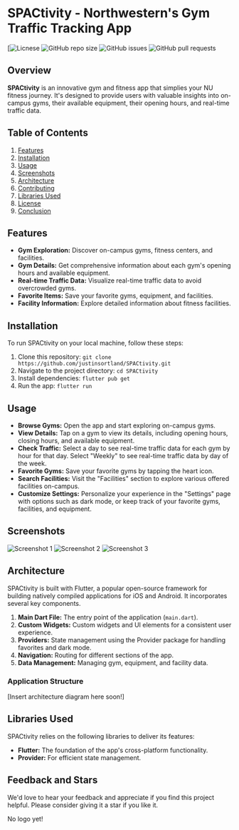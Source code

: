# SPACtivity - Northwestern's Gym Traffic Tracking App

[![Licnese]()
![GitHub repo size]()
![GitHub issues]()
![GitHub pull requests]()

## Overview

**SPACtivity** is an innovative gym and fitness app that simplies your NU fitness journey. It's designed to provide users with valuable insights into on-campus gyms, their available equipment, their opening hours, and real-time traffic data. 

## Table of Contents

1. [Features](#features)
2. [Installation](#installation)
3. [Usage](#usage)
4. [Screenshots](#screenshots)
5. [Architecture](#architecture)
6. [Contributing](#contributing)
7. [Libraries Used](#libraries-used)
8. [License](#license)
9. [Conclusion](#conclusion)

## Features

- **Gym Exploration:** Discover on-campus gyms, fitness centers, and facilities.
- **Gym Details:** Get comprehensive information about each gym's opening hours and available equipment.
- **Real-time Traffic Data:** Visualize real-time traffic data to avoid overcrowded gyms.
- **Favorite Items:** Save your favorite gyms, equipment, and facilities.
- **Facility Information:** Explore detailed information about fitness facilities.

## Installation

To run SPACtivity on your local machine, follow these steps:

1. Clone this repository: `git clone https://github.com/justinsortland/SPACtivity.git`
2. Navigate to the project directory: `cd SPACtivity`
3. Install dependencies: `flutter pub get`
4. Run the app: `flutter run`

## Usage

- **Browse Gyms:** Open the app and start exploring on-campus gyms.
- **View Details:** Tap on a gym to view its details, including opening hours, closing hours, and available equipment.
- **Check Traffic:** Select a day to see real-time traffic data for each gym by  hour for that day. Select "Weekly" to see real-time traffic data by day of the week.
- **Favorite Gyms:** Save your favorite gyms by tapping the heart icon.
- **Search Facilities:** Visit the "Facilities" section to explore various offered facilities on-campus.
- **Customize Settings:** Personalize your experience in the "Settings" page with options such as dark mode, or keep track of your favorite gyms, facilities, and equipment.

## Screenshots
![Screenshot 1](images/screenshot1.png)
![Screenshot 2](images/screenshot2.png)
![Screenshot 3](images/screenshot3.png)

## Architecture

SPACtivity is built with Flutter, a popular open-source framework for building natively compiled applications for iOS and Android. It incorporates several key components.

1. **Main Dart File:** The entry point of the application (`main.dart`).
2. **Custom Widgets:** Custom widgets and UI elements for a consistent user experience.
3. **Providers:** State management using the Provider package for handling favorites and dark mode.
4. **Navigation:** Routing for different sections of the app.
5. **Data Management:** Managing gym, equipment, and facility data.

### Application Structure

[Insert architecture diagram here soon!]

## Libraries Used

SPACtivity relies on the following libraries to deliver its features:

- **Flutter:** The foundation of the app's cross-platform functionality.
- **Provider:** For efficient state management.

## Feedback and Stars

We'd love to hear your feedback and appreciate if you find this project helpful. Please consider giving it a star if you like it.

No logo yet! 
